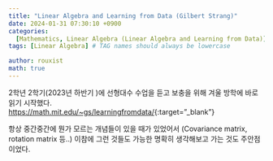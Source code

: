 ```yaml
---
title: "Linear Algebra and Learning from Data (Gilbert Strang)"
date: 2024-01-31 07:30:10 +0900
categories:
  [Mathematics, Linear Algebra (Linear Algebra and Learning from Data)]
tags: [Linear Algebra] # TAG names should always be lowercase

author: rouxist
math: true
---
```


2학년 2학기(2023년 하반기 )에 선형대수 수업을 듣고 보충을 위해 겨울 방학에 바로 읽기 시작했다.  
<https://math.mit.edu/~gs/learningfromdata/>{:target=”\_blank”}

항상 중간중간에 뭔가 모르는 개념들이 있을 때가 있었어서 (Covariance matrix, rotation matrix 등..) 이참에 그런 것들도 가능한 명확히 생각해보고 가는 것도 주안점이었다.
